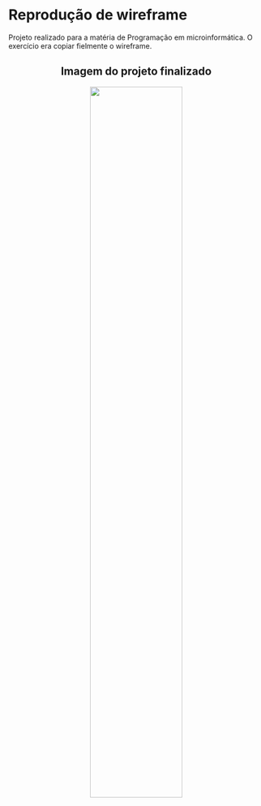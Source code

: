 

# Reprodução de wireframe
 Projeto realizado para a matéria de Programação em microinformática. O exercício era copiar fielmente o wireframe.
 <div align="center">

## Imagem do projeto finalizado
<img src="https://user-images.githubusercontent.com/72284498/194431501-a4d7e48a-1016-49cd-a25f-03b0e8e7ea4e.png" width=60%>

</div>
